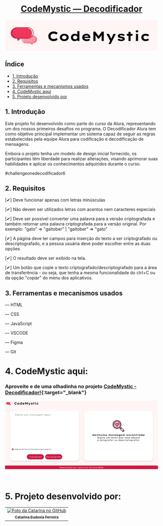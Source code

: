 # <h1 align="center" target="_blank" > [CodeMystic — Decodificador](https://catarinaeudoxia.github.io/decodificador-alura/) </h1>


<p align="center">
  <img src="src/assets/codemystic-logo.png" alt="Imagem com o logo do codeMystic" width="500">
</p>

## Índice

* [1. Introdução](#1-introdução)
* [2. Requisitos](#2-requisitos)
* [3. Ferramentas e mecanismos usados](#3-ferramentas-e-mecanismos-usados)
* [4. CodeMystic aqui](#4-codemystic-aqui)
* [5. Projeto desenvolvido por](#5-projeto-desenvolvido-por)



## 1. Introdução

Este projeto foi desenvolvido como parte do curso da Alura, representando um dos nossos primeiros desafios no programa. O Decodificador Alura tem como objetivo principal implementar um sistema capaz de seguir as regras estabelecidas pela equipe Alura para codificação e decodificação de mensagens.

Embora o projeto tenha um modelo de design inicial fornecido, os participantes têm liberdade para realizar alterações, visando aprimorar suas habilidades e aplicar os conhecimentos adquiridos durante o curso.

#challengeonedecodificador6

## 2. Requisitos
[✔] Deve funcionar apenas com letras minúsculas

[✔] Não devem ser utilizados letras com acentos nem caracteres especiais

[✔] Deve ser possível converter uma palavra para a versão criptografada e também retornar uma palavra criptografada para a versão original. Por exemplo: "gato" => "gaitober" | "gaitober" => "gato"

[✔] A página deve ter campos para inserção do texto a ser criptografado ou descriptografado, e a pessoa usuária deve poder escolher entre as duas opções

[✔] O resultado deve ser exibido na tela.

[✔] Um botão que copie o texto criptografado/descriptografado para a área de transferência - ou seja, que tenha a mesma funcionalidade do ctrl+C ou da opção "copiar" do menu dos aplicativos.

## 3. Ferramentas e mecanismos usados
— HTML

— CSS

— JavaScript

— VSCODE

— Figma

— Git

# 4. CodeMystic aqui:

### Aproveite e de uma olhadinha no projeto [CodeMystic - Decodificador!](https://catarinaeudoxia.github.io/decodificador-alura/){:target="_blank"}

<p align="center">
  <img src="src/assets/final-result.png" alt="Imagem com o logo do codeMystic">
</p>

<br>

# 5. Projeto desenvolvido por:

  <table>
    <tr>
      <td align="center">
        <a href="#">
          <img src="https://avatars.githubusercontent.com/u/129068843?s=400&u=07f6693114af32c3fc33f1913fde52c78b9dfd85&v=4" width="100px;" alt="Foto da Catarina no GitHub"/><br>
          <sub>
            <b>Catarina Eudoxia Ferreira</b>
          </sub>
        </a>
      </td>
    </tr>
  </table>

